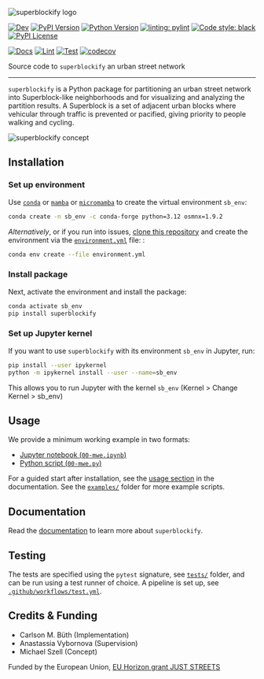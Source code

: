 ![superblockify logo](assets/superblockify_logo.png)

[![Dev](https://img.shields.io/badge/docs-dev-blue.svg)](https://NERDSITU.github.io/superblockify/)
[![PyPI Version](https://badge.fury.io/py/superblockify.svg)](https://pypi.org/project/superblockify/)
[![Python Version](https://img.shields.io/pypi/pyversions/superblockify)](https://pypi.org/project/superblockify/)
[![linting: pylint](https://img.shields.io/badge/linting-pylint-yellowgreen)](https://github.com/PyCQA/pylint)
[![Code style: black](https://img.shields.io/badge/code%20style-black-000000.svg)](https://github.com/psf/black)
[![PyPI License](https://img.shields.io/pypi/l/superblockify)](https://pypi.org/project/superblockify/)

[![Docs](https://github.com/NERDSITU/superblockify/actions/workflows/docs.yml/badge.svg)](https://github.com/NERDSITU/superblockify/actions/workflows/docs.yml)
[![Lint](https://github.com/NERDSITU/superblockify/actions/workflows/lint.yml/badge.svg)](https://github.com/NERDSITU/superblockify/actions/workflows/lint.yml)
[![Test](https://github.com/NERDSITU/superblockify/actions/workflows/test.yml/badge.svg)](https://github.com/NERDSITU/superblockify/actions/workflows/test.yml)
[![codecov](https://codecov.io/gh/NERDSITU/superblockify/branch/main/graph/badge.svg?token=AS72IFT2Q4)](https://codecov.io/gh/NERDSITU/superblockify)

Source code to `superblockify` an urban street network

---

`superblockify` is a Python package for partitioning an urban street network into
Superblock-like neighborhoods and for visualizing and analyzing the partition results. A
Superblock is a set of adjacent urban blocks where vehicular through traffic is
prevented or pacified, giving priority to people walking and cycling.

![superblockify concept](assets/superblockify_concept.png "superblockify partitions an urban street network into Superblock-like neighborhoods")

## Installation

### Set up environment

Use [`conda`](https://docs.conda.io/projects/conda/en/latest/index.html)
or [`mamba`](https://mamba.readthedocs.io/en/latest/installation/mamba-installation.html)
or [`micromamba`](https://mamba.readthedocs.io/en/latest/installation/micromamba-installation.html)
to create the virtual environment `sb_env`:

```bash
conda create -n sb_env -c conda-forge python=3.12 osmnx=1.9.2
```

*Alternatively*, or if you run into issues, [clone this repository](https://github.com/NERDSITU/superblockify/archive/refs/heads/main.zip) and create the environment via
the [`environment.yml`](https://github.com/NERDSITU/superblockify/blob/main/environment.yml)
file:
:

```bash
conda env create --file environment.yml
```

### Install package

Next, activate the environment and install the package:

```bash
conda activate sb_env
pip install superblockify
```

### Set up Jupyter kernel

If you want to use `superblockify` with its environment `sb_env` in Jupyter, run:

```bash
pip install --user ipykernel
python -m ipykernel install --user --name=sb_env
```

This allows you to run Jupyter with the kernel `sb_env` (Kernel > Change Kernel >
sb_env)

## Usage

We provide a minimum working example in two formats:

* [Jupyter notebook (`00-mwe.ipynb`)](https://github.com/NERDSITU/superblockify/blob/main/examples/00-mwe.ipynb)
* [Python script (`00-mwe.py`)](https://github.com/NERDSITU/superblockify/blob/main/examples/00-mwe.py)

For a guided start after installation, see
the [usage section](https://superblockify.city/usage/) in the documentation. See the [`examples/`](https://github.com/NERDSITU/superblockify/blob/main/examples/) folder for more example scripts.

## Documentation

Read the [documentation](https://superblockify.city) to learn more
about `superblockify`.

## Testing

The tests are specified using the `pytest` signature,
see [`tests/`](https://github.com/NERDSITU/superblockify/blob/main/tests/) folder, and
can be run using a test runner of choice.
A pipeline is set up,
see [`.github/workflows/test.yml`](https://github.com/NERDSITU/superblockify/blob/main/.github/workflows/test.yml).

## Credits & Funding

* Carlson M. Büth (Implementation)
* Anastassia Vybornova (Supervision)
* Michael Szell (Concept)

Funded by the European
Union, [EU Horizon grant JUST STREETS](https://cordis.europa.eu/project/id/101104240)
